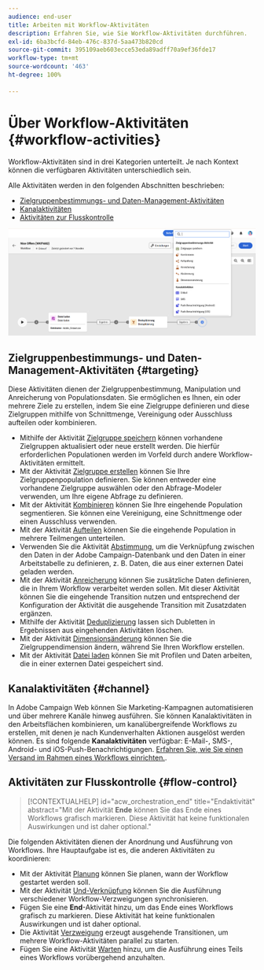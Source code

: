 ```yaml
---
audience: end-user
title: Arbeiten mit Workflow-Aktivitäten
description: Erfahren Sie, wie Sie Workflow-Aktivitäten durchführen.
exl-id: 6ba3bcfd-84eb-476c-837d-5aa473b820cd
source-git-commit: 395109aeb603ecce53eda89adff70a9ef36fde17
workflow-type: tm+mt
source-wordcount: '463'
ht-degree: 100%

---
```



# Über Workflow-Aktivitäten {#workflow-activities}

Workflow-Aktivitäten sind in drei Kategorien unterteilt. Je nach Kontext können die verfügbaren Aktivitäten unterschiedlich sein.

Alle Aktivitäten werden in den folgenden Abschnitten beschrieben:

* [Zielgruppenbestimmungs- und Daten-Management-Aktivitäten](#targeting)
* [Kanalaktivitäten](#channel)
* [Aktivitäten zur Flusskontrolle](#flow-control)

![](../assets/workflow-activities.png)

## Zielgruppenbestimmungs- und Daten-Management-Aktivitäten {#targeting}

Diese Aktivitäten dienen der Zielgruppenbestimmung, Manipulation und Anreicherung von Populationsdaten. Sie ermöglichen es Ihnen, ein oder mehrere Ziele zu erstellen, indem Sie eine Zielgruppe definieren und diese Zielgruppen mithilfe von Schnittmenge, Vereinigung oder Ausschluss aufteilen oder kombinieren.

* Mithilfe der Aktivität [Zielgruppe speichern](save-audience.md) können vorhandene Zielgruppen aktualisiert oder neue erstellt werden. Die hierfür erforderlichen Populationen werden im Vorfeld durch andere Workflow-Aktivitäten ermittelt.
* Mit der Aktivität [Zielgruppe erstellen](build-audience.md) können Sie Ihre Zielgruppenpopulation definieren. Sie können entweder eine vorhandene Zielgruppe auswählen oder den Abfrage-Modeler verwenden, um Ihre eigene Abfrage zu definieren.
* Mit der Aktivität [Kombinieren](combine.md) können Sie Ihre eingehende Population segmentieren. Sie können eine Vereinigung, eine Schnittmenge oder einen Ausschluss verwenden.
* Mit der Aktivität [Aufteilen](split.md) können Sie die eingehende Population in mehrere Teilmengen unterteilen.
* Verwenden Sie die Aktivität [Abstimmung](reconciliation.md), um die Verknüpfung zwischen den Daten in der Adobe Campaign-Datenbank und den Daten in einer Arbeitstabelle zu definieren, z. B. Daten, die aus einer externen Datei geladen werden.
* Mit der Aktivität [Anreicherung](enrichment.md) können Sie zusätzliche Daten definieren, die in Ihrem Workflow verarbeitet werden sollen. Mit dieser Aktivität können Sie die eingehende Transition nutzen und entsprechend der Konfiguration der Aktivität die ausgehende Transition mit Zusatzdaten ergänzen.
* Mithilfe der Aktivität [Deduplizierung](deduplication.md) lassen sich Dubletten in Ergebnissen aus eingehenden Aktivitäten löschen.
* Mit der Aktivität [Dimensionsänderung](change-dimension.md) können Sie die Zielgruppendimension ändern, während Sie Ihren Workflow erstellen.
* Mit der Aktivität [Datei laden](load-file.md) können Sie mit Profilen und Daten arbeiten, die in einer externen Datei gespeichert sind.

## Kanalaktivitäten {#channel}

In Adobe Campaign Web können Sie Marketing-Kampagnen automatisieren und über mehrere Kanäle hinweg ausführen. Sie können Kanalaktivitäten in den Arbeitsflächen kombinieren, um kanalübergreifende Workflows zu erstellen, mit denen je nach Kundenverhalten Aktionen ausgelöst werden können. Es sind folgende **Kanalaktivitäten** verfügbar: E-Mail-, SMS-, Android- und iOS-Push-Benachrichtigungen. [Erfahren Sie, wie Sie einen Versand im Rahmen eines Workflows einrichten.](channels.md).

## Aktivitäten zur Flusskontrolle {#flow-control}

>[!CONTEXTUALHELP]
>id="acw_orchestration_end"
>title="Endaktivität"
>abstract="Mit der Aktivität **Ende** können Sie das Ende eines Workflows grafisch markieren. Diese Aktivität hat keine funktionalen Auswirkungen und ist daher optional."

Die folgenden Aktivitäten dienen der Anordnung und Ausführung von Workflows. Ihre Hauptaufgabe ist es, die anderen Aktivitäten zu koordinieren:

* Mit der Aktivität [Planung](scheduler.md) können Sie planen, wann der Workflow gestartet werden soll.
* Mit der Aktivität [Und-Verknüpfung](and-join.md) können Sie die Ausführung verschiedener Workflow-Verzweigungen synchronisieren.
* Fügen Sie eine **End**-Aktivität hinzu, um das Ende eines Workflows grafisch zu markieren. Diese Aktivität hat keine funktionalen Auswirkungen und ist daher optional.
* Die Aktivität [Verzweigung](fork.md) erzeugt ausgehende Transitionen, um mehrere Workflow-Aktivitäten parallel zu starten.
* Fügen Sie eine Aktivität [Warten](wait.md) hinzu, um die Ausführung eines Teils eines Workflows vorübergehend anzuhalten.

<!--
## Data management activities {#data-management}

overview: what they're used for
which use case you can perform with them

list available activities + short description + ref to section
-->

